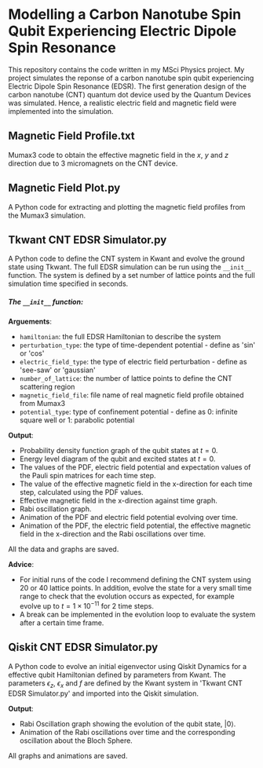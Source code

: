 # Modelling a Carbon Nanotube Spin Qubit Experiencing Electric Dipole Spin Resonance 

This repository contains the code written in my MSci Physics project. My project simulates the reponse of a carbon nanotube spin qubit experiencing Electric Dipole Spin Resonance (EDSR). The first generation design of the carbon nanotube (CNT) quantum dot device used by the Quantum Devices was simulated. Hence, a realistic electric field and magnetic field were implemented into the simulation. 


## Magnetic Field Profile.txt
Mumax3 code to obtain the effective magnetic field in the $x$, $y$ and $z$ direction due to 3 micromagnets on the CNT device.

## Magnetic Field Plot.py
A Python code for extracting and plotting the magnetic field profiles from the Mumax3 simulation. 

## Tkwant CNT EDSR Simulator.py
A Python code to define the CNT system in Kwant and evolve the ground state using Tkwant. The full EDSR simulation can be run using the `__init__` function. The system is defined by a set number of lattice points and the full simulation time specified in seconds. 

##### The `__init__` function:

**Arguements**:
* `hamiltonian`: the full EDSR Hamiltonian to describe the system
* `perturbation_type`: the type of time-dependent potential - define as 'sin' or 'cos'
* `electric_field_type`: the type of electric field perturbation - define as 'see-saw' or 'gaussian'
* `number_of_lattice`: the number of lattice points to define the CNT scattering region
* `magnetic_field_file`: file name of real magnetic field profile obtained from Mumax3
* `potential_type`: type of confinement potential - define as 0: infinite square well or 1: parabolic potential

**Output**:
* Probability density function graph of the qubit states at $t = 0$.
* Energy level diagram of the qubit and excited states at $t = 0$.
* The values of the PDF, electric field potential and expectation values of the Pauli spin matrices for each time step.
* The value of the effective magnetic field in the x-direction for each time step, calculated using the PDF values.
* Effective magnetic field in the x-direction against time graph.
* Rabi oscillation graph. 
* Animation of the PDF and electric field potential evolving over time.
* Animation of the PDF, the electric field potential, the effective magnetic field in the x-direction and the Rabi oscillations over time.

All the data and graphs are saved. 

**Advice**:
* For initial runs of the code I recommend defining the CNT system using 20 or 40 lattice points. In addition, evolve the state for a very small time range to check that the evolution occurs as expected, for example evolve up to $t = 1 \times 10^{-11}$ for 2 time steps. 
* A break can be implemented in the evolution loop to evaluate the system after a certain time frame.


## Qiskit CNT EDSR Simulator.py
A Python code to evolve an initial eigenvector using Qiskit Dynamics for a effective qubit Hamiltonian defined by parameters from Kwant. 
The parameters $\epsilon_z$, $\epsilon_x$ and $f$ are defined by the Kwant system in 'Tkwant CNT EDSR Simulator.py' and imported into the Qiskit simulation.

**Output**:
* Rabi Oscillation graph showing the evolution of the qubit state, $|0\rangle$.
* Animation of the Rabi oscillations over time and the corresponding oscillation about the Bloch Sphere.

All graphs and animations are saved.
